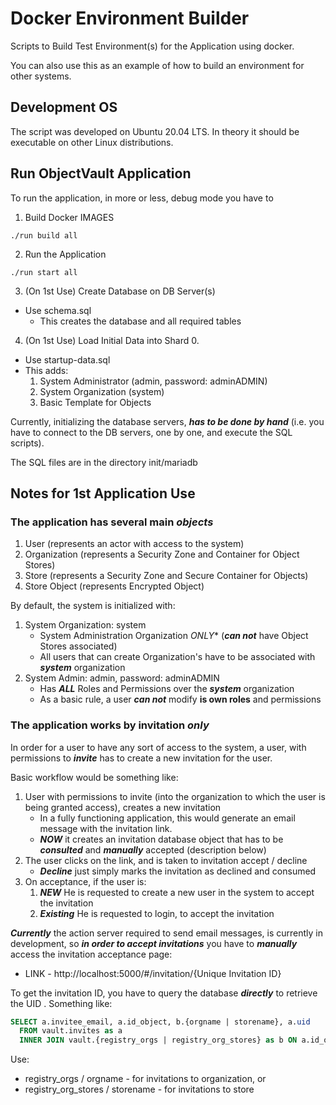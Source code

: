 # Docker Environment Builder

Scripts to Build Test Environment(s) for the Application using docker.

You can also use this as an example of how to build an environment for other systems.

## Development OS

The script was developed on Ubuntu 20.04 LTS.
In theory it should be executable on other Linux distributions.

## Run ObjectVault Application

To run the application, in more or less, debug mode you have to

1. Build Docker IMAGES

```shell
./run build all 
```

2. Run the Application

```shell
./run start all 
```

3. (On 1st Use) Create Database on DB Server(s)
  * Use schema.sql
    * This creates the database and all required tables

4. (On 1st Use) Load Initial Data into Shard 0. 
  * Use startup-data.sql
  * This adds:
    1. System Administrator (admin, password: adminADMIN)
    2. System Organization (system)
    3. Basic Template for Objects

Currently, initializing the database servers, ***has to be done by hand*** (i.e. you have to connect to the DB servers, one by one, and execute the SQL scripts).

The SQL files are in the directory init/mariadb

## Notes for 1st Application Use

### The application has several main ***objects***

1. User (represents an actor with access to the system)
2. Organization (represents a Security Zone and Container for Object Stores)
3. Store (represents a Security Zone and Secure Container for Objects)
4. Store Object (represents Encrypted Object)

By default, the system is initialized with:

1. System Organization: system
    * System Administration Organization *ONLY** (***can not*** have Object Stores associated)
    * All users that can create Organization's have to be associated with ***system*** organization
2. System Admin: admin, password: adminADMIN
    * Has ***ALL*** Roles and Permissions over the ***system*** organization
    * As a basic rule, a user ***can not*** modify **is own roles** and permissions

### The application works by invitation ***only***

In order for a user to have any sort of access to the system, a user, with permissions to ***invite*** has to create a new invitation for the user.

Basic workflow would be something like:

1. User with permissions to invite (into the organization to which the user is being granted access), creates a new invitation
    * In a fully functioning application, this would generate an email message with the invitation link.
    * ***NOW*** it creates an invitation database object that has to be ***consulted*** and ***manually*** accepted (description below)
2. The user clicks on the link, and is taken to invitation accept / decline
    * ***Decline*** just simply marks the invitation as declined and consumed
3. On acceptance, if the user is:
    1. ***NEW*** He is requested to create a new user in the system to accept the invitation
    2. ***Existing*** He is requested to login, to accept the invitation

***Currently*** the action server required to send email messages, is currently in development, so ***in order to accept invitations*** you have to ***manually*** access the invitation acceptance page:

* LINK - http://localhost:5000/#/invitation/{Unique Invitation ID}

To get the invitation ID, you have to query the database ***directly*** to retrieve the UID . Something like:

```sql
SELECT a.invitee_email, a.id_object, b.{orgname | storename}, a.uid 
  FROM vault.invites as a
  INNER JOIN vault.{registry_orgs | registry_org_stores} as b ON a.id_object = b.{id_org | id_store}
```

Use:

* registry_orgs / orgname - for invitations to organization, or
* registry_org_stores / storename - for invitations to store
